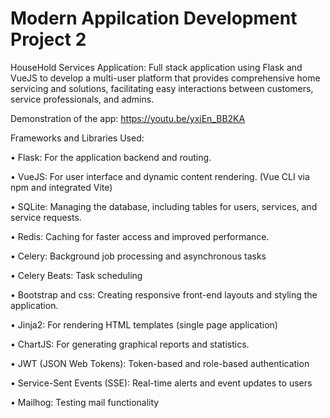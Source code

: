 # Modern Appilcation Development Project 2
HouseHold Services Application:
Full stack application using Flask and VueJS to develop a multi-user platform that provides comprehensive home servicing and solutions,
facilitating easy interactions between customers, service professionals, and admins.

Demonstration of the app: https://youtu.be/yxiEn_BB2KA

Frameworks and Libraries Used:

• Flask: For the application backend and routing.

• VueJS: For user interface and dynamic content rendering. (Vue CLI via npm and integrated Vite)

• SQLite: Managing the database, including tables for users, services, and service requests.

• Redis: Caching for faster access and improved performance.

• Celery: Background job processing and asynchronous tasks

• Celery Beats: Task scheduling

• Bootstrap and css: Creating responsive front-end layouts and styling the application.

• Jinja2: For rendering HTML templates (single page application)

• ChartJS: For generating graphical reports and statistics.

• JWT (JSON Web Tokens): Token-based and role-based authentication

• Service-Sent Events (SSE): Real-time alerts and event updates to users

• Mailhog: Testing mail functionality
